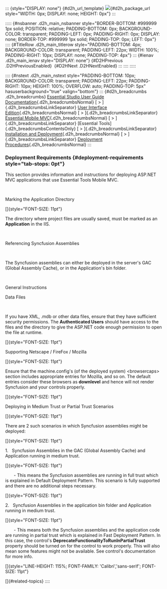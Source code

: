 ::: {style="DISPLAY: none"}
[](ms-xhelp:///?Id=d2h_url_template){#d2h_url_template} ![](!package_url!){#d2h_package_url style="WIDTH: 0px; DISPLAY: none; HEIGHT: 0px"}
:::

::::: {#nsbanner .d2h_main_nsbanner style="BORDER-BOTTOM: #999999 1px solid; POSITION: relative; PADDING-BOTTOM: 0px; BACKGROUND-COLOR: transparent; PADDING-LEFT: 0px; PADDING-RIGHT: 0px; DISPLAY: none; BORDER-TOP: #999999 1px solid; PADDING-TOP: 0px; LEFT: 0px"}
:::: {#TitleRow .d2h_main_titlerow style="PADDING-BOTTOM: 4px; BACKGROUND-COLOR: transparent; PADDING-LEFT: 22px; WIDTH: 100%; PADDING-RIGHT: 10px; DISPLAY: none; PADDING-TOP: 4px"}
::: {#ienav .d2h_main_ienav style="DISPLAY: none"}
[](ms-xhelp:///?Id=21e55a3a-ed69-45ac-ac5e-f1ba8f67fcd9){#D2HPrevious .D2HPreviousEnabled}  [](ms-xhelp:///?Id=18915c47-1b81-4627-aa2f-baf7db89292e){#D2HNext .D2HNextEnabled}
:::
::::
:::::

:::: {#nstext .d2h_main_nstext style="PADDING-BOTTOM: 10px; BACKGROUND-COLOR: transparent; PADDING-LEFT: 22px; PADDING-RIGHT: 10px; HEIGHT: 100%; OVERFLOW: auto; PADDING-TOP: 5px" hasuserbackground="true" valign="bottom"}
::: {#d2h_breadcrumbs .d2h_breadcrumbs}
[Essential Studio User Guide Documentation](ms-xhelp:///?Id=12457748-09e3-4d74-a240-8e049cedf030){.d2h_breadcrumbsNormal} [ \> ]{.d2h_breadcrumbsLinkSeparator} [User Interface Edition](ms-xhelp:///?Id=c29296b7-531c-413b-a0ec-488ca1f7f669){.d2h_breadcrumbsNormal} [ \> ]{.d2h_breadcrumbsLinkSeparator} [Essential Mobile MVC](ms-xhelp:///?Id=74df42e3-5434-4590-9be6-3ae2f911cbbc){.d2h_breadcrumbsNormal} [ \> ]{.d2h_breadcrumbsLinkSeparator} [Essential Tools]{.d2h_breadcrumbsContentsOnly} [ \> ]{.d2h_breadcrumbsLinkSeparator} [Installation and Deployment](ms-xhelp:///?Id=32592f89-d83b-4ae3-8869-cf77cee4256f){.d2h_breadcrumbsNormal} [ \> ]{.d2h_breadcrumbsLinkSeparator} [Deployment Procedures](ms-xhelp:///?Id=21e55a3a-ed69-45ac-ac5e-f1ba8f67fcd9){.d2h_breadcrumbsNormal}
:::

### Deployment Requirements {#deployment-requirements style="tab-stops: 0pt"}

This section provides information and instructions for deploying ASP.NET MVC applications that use Essential Tools Mobile MVC.

 

Marking the Application Directory

[]{style="FONT-SIZE: 11pt"} 

The directory where project files are usually saved, must be marked as an **Application** in the IIS.

 

Referencing Syncfusion Assemblies

 

The Syncfusion assemblies can either be deployed in the server\'s GAC (Global Assembly Cache), or in the Application\'s bin folder.

 

General Instructions

Data Files

 

If you have XML, .mdb or other data files, ensure that they have sufficient security permissions. The **Authenticated Users** should have access to the files and the directory to give the ASP.NET code enough permission to open the file at runtime.

[]{style="FONT-SIZE: 11pt"} 

Supporting Netscape / FireFox / Mozilla

[]{style="FONT-SIZE: 11pt"} 

Ensure that the machine.config\'s (of the deployed system) \<browsercaps\> section includes appropriate entries for Mozilla, and so on. The default entries consider these browsers as **downlevel** and hence will not render Syncfusion and your controls properly.

[]{style="FONT-SIZE: 11pt"} 

Deploying in Medium Trust or Partial Trust Scenarios

[]{style="FONT-SIZE: 11pt"} 

There are 2 such scenarios in which Syncfusion assemblies might be deployed:

[]{style="FONT-SIZE: 11pt"} 

1.   Syncfusion Assemblies in the GAC (Global Assembly Cache) and Application running in medium trust.

[]{style="FONT-SIZE: 11pt"} 

       - This means the Syncfusion assemblies are running in full trust which is explained in Default Deployment Pattern. This scenario is fully supported and there are no additional steps necessary.

[]{style="FONT-SIZE: 11pt"} 

2.   Syncfusion Assemblies in the application bin folder and Application running in medium trust.

[]{style="FONT-SIZE: 11pt"} 

       - This means both the Syncfusion assemblies and the application code are running in partial trust which is explained in Fast Deployment Pattern. In this case, the control's **DeprecateFunctionalityToRunInPartialTrust** property should be turned on for the control to work properly. This will also mean some features might not be available. See control\'s documentation for more info.

[]{style="LINE-HEIGHT: 115%; FONT-FAMILY: 'Calibri','sans-serif'; FONT-SIZE: 11pt"} 

[]{#related-topics}
::::
